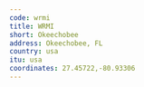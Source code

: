```yaml
---
code: wrmi
title: WRMI
short: Okeechobee
address: Okeechobee, FL
country: usa
itu: usa
coordinates: 27.45722,-80.93306
---
```

